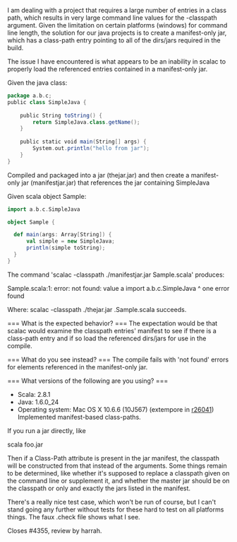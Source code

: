 I am dealing with a project that requires a large number of entries in a class path, which results in very large command line values for the -classpath argument.  Given the limitation on certain platforms (windows) for command line length, the solution for our java projects is to create a manifest-only jar, which has a class-path entry pointing to all of the dirs/jars required in the build.

The issue I have encountered is what appears to be an inability in scalac to properly load the referenced entries contained in a manifest-only jar.


Given the java class:
```scala
package a.b.c;
public class SimpleJava {
	
	public String toString() {
		return SimpleJava.class.getName();
	}
	
	public static void main(String[] args) {
		System.out.println("hello from jar");
	}
}
```
Compiled and packaged into a jar (thejar.jar)  and then create a manifest-only jar (manifestjar.jar) that references the jar containing SimpleJava

Given scala object Sample:
```scala
import a.b.c.SimpleJava

object Sample {

  def main(args: Array[String]) {
	  val simple = new SimpleJava;
	  println(simple toString);
  }
}
```
The command 'scalac -classpath ./manifestjar.jar Sample.scala' produces:

Sample.scala:1: error: not found: value a
import a.b.c.SimpleJava
       ^
one error found

Where: scalac -classpath ./thejar.jar .Sample.scala succeeds.




=== What is the expected behavior? ===
The expectation would be that scalac would examine the classpath entries' manifest to see if there is a class-path entry and if so load the referenced dirs/jars for use in the compile.


=== What do you see instead? ===
The compile fails with 'not found' errors for elements referenced in the manifest-only jar.

=== What versions of the following are you using? ===
  - Scala: 2.8.1
  - Java: 1.6.0_24
  - Operating system: Mac OS X 10.6.6 (10J567)
(extempore in [r26041](https://codereview.scala-lang.org/fisheye/changelog/scala-svn?cs=26041)) Implemented manifest-based class-paths.

If you run a jar directly, like

  scala foo.jar

Then if a Class-Path attribute is present in the jar manifest, the
classpath will be constructed from that instead of the arguments. Some
things remain to be determined, like whether it's supposed to replace
a classpath given on the command line or supplement it, and whether
the master jar should be on the classpath or only and exactly the jars
listed in the manifest.

There's a really nice test case, which won't be run of course, but I
can't stand going any further without tests for these hard to test on
all platforms things.  The faux .check file shows what I see.

Closes #4355, review by harrah.
